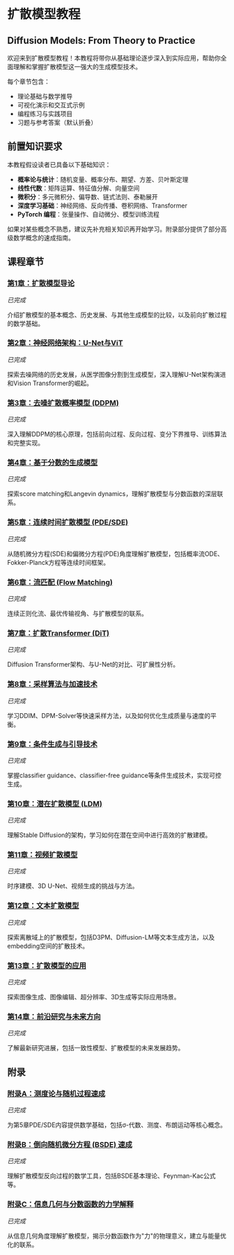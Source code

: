 # 扩散模型教程

## Diffusion Models: From Theory to Practice

欢迎来到扩散模型教程！本教程将带你从基础理论逐步深入到实际应用，帮助你全面理解和掌握扩散模型这一强大的生成模型技术。

每个章节包含：

- 理论基础与数学推导
- 可视化演示和交互式示例
- 编程练习与实践项目
- 习题与参考答案（默认折叠）

## 前置知识要求

本教程假设读者已具备以下基础知识：

- **概率论与统计**：随机变量、概率分布、期望、方差、贝叶斯定理
- **线性代数**：矩阵运算、特征值分解、向量空间
- **微积分**：多元微积分、偏导数、链式法则、泰勒展开
- **深度学习基础**：神经网络、反向传播、卷积网络、Transformer
- **PyTorch 编程**：张量操作、自动微分、模型训练流程

如果对某些概念不熟悉，建议先补充相关知识再开始学习。附录部分提供了部分高级数学概念的速成指南。

## 课程章节

### [第1章：扩散模型导论](chapter1.md)
*已完成*

介绍扩散模型的基本概念、历史发展、与其他生成模型的比较，以及前向扩散过程的数学基础。

### [第2章：神经网络架构：U-Net与ViT](chapter2.md)
*已完成*

探索去噪网络的历史发展，从医学图像分割到生成模型，深入理解U-Net架构演进和Vision Transformer的崛起。

### [第3章：去噪扩散概率模型 (DDPM)](chapter3.md)
*已完成*

深入理解DDPM的核心原理，包括前向过程、反向过程、变分下界推导、训练算法和完整实现。

### [第4章：基于分数的生成模型](chapter4.md)
*已完成*

探索score matching和Langevin dynamics，理解扩散模型与分数函数的深层联系。

### [第5章：连续时间扩散模型 (PDE/SDE)](chapter5.md)
*已完成*

从随机微分方程(SDE)和偏微分方程(PDE)角度理解扩散模型，包括概率流ODE、Fokker-Planck方程等连续时间框架。

### [第6章：流匹配 (Flow Matching)](chapter6.md)
*已完成*

连续正则化流、最优传输视角、与扩散模型的联系。

### [第7章：扩散Transformer (DiT)](chapter7.md)
*已完成*

Diffusion Transformer架构、与U-Net的对比、可扩展性分析。

### [第8章：采样算法与加速技术](chapter8.md)
*已完成*

学习DDIM、DPM-Solver等快速采样方法，以及如何优化生成质量与速度的平衡。

### [第9章：条件生成与引导技术](chapter9.md)
*已完成*

掌握classifier guidance、classifier-free guidance等条件生成技术，实现可控生成。

### [第10章：潜在扩散模型 (LDM)](chapter10.md)
*已完成*

理解Stable Diffusion的架构，学习如何在潜在空间中进行高效的扩散建模。

### [第11章：视频扩散模型](chapter11.md)
*已完成*

时序建模、3D U-Net、视频生成的挑战与方法。

### [第12章：文本扩散模型](chapter12.md)
*已完成*

探索离散域上的扩散模型，包括D3PM、Diffusion-LM等文本生成方法，以及embedding空间的扩散技术。

### [第13章：扩散模型的应用](chapter13.md)
*已完成*

探索图像生成、图像编辑、超分辨率、3D生成等实际应用场景。

### [第14章：前沿研究与未来方向](chapter14.md)
*已完成*

了解最新研究进展，包括一致性模型、扩散模型的未来发展趋势。

## 附录

### [附录A：测度论与随机过程速成](appendix-a.md)
*已完成*

为第5章PDE/SDE内容提供数学基础，包括σ-代数、测度、布朗运动等核心概念。

### [附录B：倒向随机微分方程 (BSDE) 速成](appendix-b.md)
*已完成*

理解扩散模型反向过程的数学工具，包括BSDE基本理论、Feynman-Kac公式等。

### [附录C：信息几何与分数函数的力学解释](appendix-c.md)
*已完成*

从信息几何角度理解扩散模型，揭示分数函数作为"力"的物理意义，建立与能量优化的联系。

